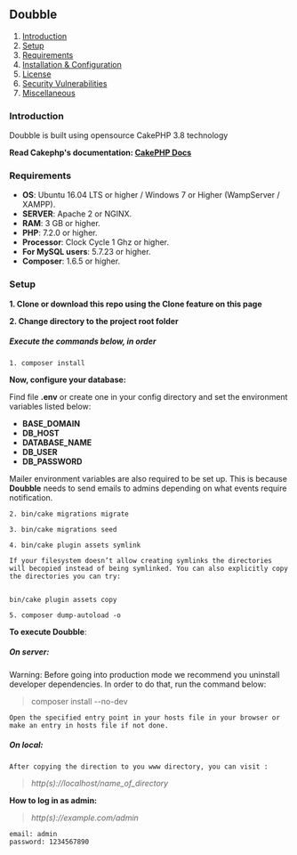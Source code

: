 ## Doubble
1. [Introduction](#introduction)
2. [Setup](#setup)
3. [Requirements](#requirements)
4. [Installation & Configuration](#installation-and-configuration)
5. [License](#license)
6. [Security Vulnerabilities](#security-vulnerabilities)
7. [Miscellaneous](#miscellaneous)

### Introduction

Doubble is built using  opensource CakePHP 3.8 technology


**Read Cakephp's documentation: [CakePHP Docs](https://book.cakephp.org/3/en/index.html/)**

### Requirements

* **OS**: Ubuntu 16.04 LTS or higher / Windows 7 or Higher (WampServer / XAMPP).
* **SERVER**: Apache 2 or NGINX.
* **RAM**: 3 GB or higher.
* **PHP**: 7.2.0 or higher.
* **Processor**: Clock Cycle 1 Ghz or higher.
* **For MySQL users**: 5.7.23 or higher.
* **Composer**: 1.6.5 or higher.

### Setup

**1. Clone or download this repo using the Clone feature on this page**

**2. Change directory to the project root folder**

##### Execute the commands below, in order

~~~
1. composer install
~~~

**Now, configure your database:**

Find file **.env** or create one in your config directory and set the environment variables listed below:

* **BASE_DOMAIN**
* **DB_HOST**
* **DATABASE_NAME**
* **DB_USER**
* **DB_PASSWORD**

Mailer environment variables are also required to be set up. This is because **Doubble** needs to send emails to  admins depending on what events require notification.

~~~
2. bin/cake migrations migrate
~~~

~~~
3. bin/cake migrations seed
~~~

~~~
4. bin/cake plugin assets symlink

If your filesystem doesn’t allow creating symlinks the directories will becopied instead of being symlinked. You can also explicitly copy the directories you can try:
 

bin/cake plugin assets copy
~~~

~~~
5. composer dump-autoload -o
~~~


**To execute Doubble**:

##### On server:

Warning: Before going into production mode we recommend you uninstall developer dependencies.
In order to do that, run the command below:

> composer install --no-dev

~~~
Open the specified entry point in your hosts file in your browser or make an entry in hosts file if not done.
~~~

##### On local:

~~~
After copying the direction to you www directory, you can visit :
~~~

> *http(s)://localhost/name_of_directory*

**How to log in as admin:**

> *http(s)://example.com/admin*

~~~
email: admin
password: 1234567890
~~~



